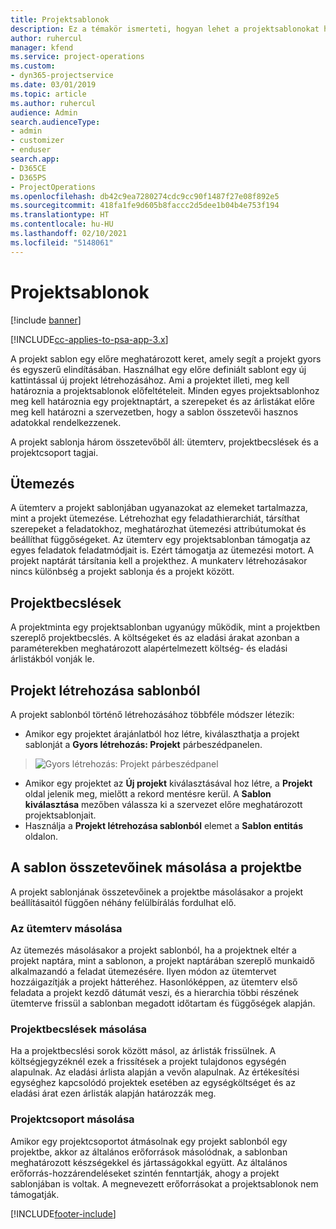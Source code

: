 ```yaml
---
title: Projektsablonok
description: Ez a témakör ismerteti, hogyan lehet a projektsablonokat használni a gyors projektbeállításhoz.
author: ruhercul
manager: kfend
ms.service: project-operations
ms.custom:
- dyn365-projectservice
ms.date: 03/01/2019
ms.topic: article
ms.author: ruhercul
audience: Admin
search.audienceType:
- admin
- customizer
- enduser
search.app:
- D365CE
- D365PS
- ProjectOperations
ms.openlocfilehash: db42c9ea7280274cdc9cc90f1487f27e08f892e5
ms.sourcegitcommit: 418fa1fe9d605b8faccc2d5dee1b04b4e753f194
ms.translationtype: HT
ms.contentlocale: hu-HU
ms.lasthandoff: 02/10/2021
ms.locfileid: "5148061"
---
```

# <a name="project-templates"></a>Projektsablonok 

[!include [banner](../includes/psa-now-project-operations.md)]

[!INCLUDE[cc-applies-to-psa-app-3.x](../includes/cc-applies-to-psa-app-3x.md)]

A projekt sablon egy előre meghatározott keret, amely segít a projekt gyors és egyszerű elindításában. Használhat egy előre definiált sablont egy új kattintással új projekt létrehozásához. Ami a projektet illeti, meg kell határoznia a projektsablonok előfeltételeit. Minden egyes projektsablonhoz meg kell határoznia egy projektnaptárt, a szerepeket és az árlistákat előre meg kell határozni a szervezetben, hogy a sablon összetevői hasznos adatokkal rendelkezzenek.

A projekt sablonja három összetevőből áll: ütemterv, projektbecslések és a projektcsoport tagjai.

## <a name="schedule"></a>Ütemezés

A ütemterv a projekt sablonjában ugyanazokat az elemeket tartalmazza, mint a projekt ütemezése. Létrehozhat egy feladathierarchiát, társíthat szerepeket a feladatokhoz, meghatározhat ütemezési attribútumokat és beállíthat függőségeket. Az ütemterv egy projektsablonban támogatja az egyes feladatok feladatmódjait is. Ezért támogatja az ütemezési motort. A projekt naptárát társítania kell a projekthez. A munkaterv létrehozásakor nincs különbség a projekt sablonja és a projekt között.

## <a name="project-estimates"></a>Projektbecslések

A projektminta egy projektsablonban ugyanúgy működik, mint a projektben szereplő projektbecslés. A költségeket és az eladási árakat azonban a paraméterekben meghatározott alapértelmezett költség- és eladási árlistákból vonják le.

## <a name="creating-a-project-from-a-template"></a>Projekt létrehozása sablonból
 
A projekt sablonból történő létrehozásához többféle módszer létezik:

- Amikor egy projektet árajánlatból hoz létre, kiválaszthatja a projekt sablonját a **Gyors létrehozás: Projekt** párbeszédpanelen.

> ![Gyors létrehozás: Projekt párbeszédpanel](media/project-11.png)

- Amikor egy projektet az **Új projekt** kiválasztásával hoz létre, a **Projekt** oldal jelenik meg, mielőtt a rekord mentésre kerül. A **Sablon kiválasztása** mezőben válassza ki a szervezet előre meghatározott projektsablonjait.
- Használja a **Projekt létrehozása sablonból** elemet a **Sablon entitás** oldalon.

## <a name="copying-components-of-template-to-project"></a>A sablon összetevőinek másolása a projektbe

A projekt sablonjának összetevőinek a projektbe másolásakor a projekt beállításaitól függően néhány felülbírálás fordulhat elő.

### <a name="copying-the-schedule"></a>Az ütemterv másolása

Az ütemezés másolásakor a projekt sablonból, ha a projektnek eltér a projekt naptára, mint a sablonon, a projekt naptárában szereplő munkaidő alkalmazandó a feladat ütemezésére. Ilyen módon az ütemtervet hozzáigazítják a projekt hátteréhez. Hasonlóképpen, az ütemterv első feladata a projekt kezdő dátumát veszi, és a hierarchia többi részének ütemterve frissül a sablonban megadott időtartam és függőségek alapján. 

### <a name="copying-project-estimates"></a>Projektbecslések másolása 

Ha a projektbecslési sorok között másol, az árlisták frissülnek. A költségjegyzéknél ezek a frissítések a projekt tulajdonos egységén alapulnak. Az eladási árlista alapján a vevőn alapulnak. Az értékesítési egységhez kapcsolódó projektek esetében az egységköltséget és az eladási árat ezen árlisták alapján határozzák meg.

### <a name="copying-a-project-team"></a>Projektcsoport másolása

Amikor egy projektcsoportot átmásolnak egy projekt sablonból egy projektbe, akkor az általános erőforrások másolódnak, a sablonban meghatározott készségekkel és jártasságokkal együtt. Az általános erőforrás-hozzárendeléseket szintén fenntartják, ahogy a projekt sablonjában is voltak. A megnevezett erőforrásokat a projektsablonok nem támogatják.


[!INCLUDE[footer-include](../includes/footer-banner.md)]